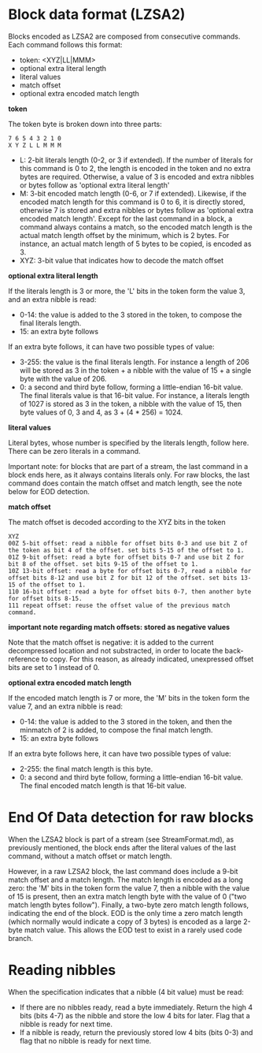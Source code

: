 # Block data format (LZSA2)

Blocks encoded as LZSA2 are composed from consecutive commands. Each command follows this format:

* token: <XYZ|LL|MMM>
* optional extra literal length
* literal values
* match offset
* optional extra encoded match length

**token**

The token byte is broken down into three parts:

    7 6 5 4 3 2 1 0
    X Y Z L L M M M

* L: 2-bit literals length (0-2, or 3 if extended). If the number of literals for this command is 0 to 2, the length is encoded in the token and no extra bytes are required. Otherwise, a value of 3 is encoded and extra nibbles or bytes follow as 'optional extra literal length'
* M: 3-bit encoded match length (0-6, or 7 if extended). Likewise, if the encoded match length for this command is 0 to 6, it is directly stored, otherwise 7 is stored and extra nibbles or bytes follow as 'optional extra encoded match length'. Except for the last command in a block, a command always contains a match, so the encoded match length is the actual match length offset by the minimum, which is 2 bytes. For instance, an actual match length of 5 bytes to be copied, is encoded as 3.
* XYZ: 3-bit value that indicates how to decode the match offset

**optional extra literal length**

If the literals length is 3 or more, the 'L' bits in the token form the value 3, and an extra nibble is read:

* 0-14: the value is added to the 3 stored in the token, to compose the final literals length.
* 15: an extra byte follows

If an extra byte follows, it can have two possible types of value:

* 3-255: the value is the final literals length. For instance a length of 206 will be stored as 3 in the token + a nibble with the value of 15 + a single byte with the value of 206.
* 0: a second and third byte follow, forming a little-endian 16-bit value. The final literals value is that 16-bit value. For instance, a literals length of 1027 is stored as 3 in the token, a nibble with the value of 15, then byte values of 0, 3 and 4, as 3 + (4 * 256) = 1024.

**literal values**

Literal bytes, whose number is specified by the literals length, follow here. There can be zero literals in a command.

Important note: for blocks that are part of a stream, the last command in a block ends here, as it always contains literals only. For raw blocks, the last command does contain the match offset and match length, see the note below for EOD detection.

**match offset**

The match offset is decoded according to the XYZ bits in the token

    XYZ
    00Z 5-bit offset: read a nibble for offset bits 0-3 and use bit Z of the token as bit 4 of the offset. set bits 5-15 of the offset to 1.
    01Z 9-bit offset: read a byte for offset bits 0-7 and use bit Z for bit 8 of the offset. set bits 9-15 of the offset to 1.
    10Z 13-bit offset: read a byte for offset bits 0-7, read a nibble for offset bits 8-12 and use bit Z for bit 12 of the offset. set bits 13-15 of the offset to 1.
    110 16-bit offset: read a byte for offset bits 0-7, then another byte for offset bits 8-15.
    111 repeat offset: reuse the offset value of the previous match command.

**important note regarding match offsets: stored as negative values**

Note that the match offset is negative: it is added to the current decompressed location and not substracted, in order to locate the back-reference to copy. For this reason, as already indicated, unexpressed offset bits are set to 1 instead of 0.

**optional extra encoded match length**

If the encoded match length is 7 or more, the 'M' bits in the token form the value 7, and an extra nibble is read:

* 0-14: the value is added to the 3 stored in the token, and then the minmatch of 2 is added, to compose the final match length.
* 15: an extra byte follows

If an extra byte follows here, it can have two possible types of value:

* 2-255: the final match length is this byte.
* 0: a second and third byte follow, forming a little-endian 16-bit value. The final encoded match length is that 16-bit value.

# End Of Data detection for raw blocks

When the LZSA2 block is part of a stream (see StreamFormat.md), as previously mentioned, the block ends after the literal values of the last command, without a match offset or match length.

However, in a raw LZSA2 block, the last command does include a 9-bit match offset and a match length. The match length is encoded as a long zero: the 'M' bits in the token form the value 7, then a nibble with the value of 15 is present, then an extra match length byte with the value of 0 ("two match length bytes follow"). Finally, a two-byte zero match length follows, indicating the end of the block. EOD is the only time a zero match length (which normally would indicate a copy of 3 bytes) is encoded as a large 2-byte match value. This allows the EOD test to exist in a rarely used code branch.

# Reading nibbles

When the specification indicates that a nibble (4 bit value) must be read:

* If there are no nibbles ready, read a byte immediately. Return the high 4 bits (bits 4-7) as the nibble and store the low 4 bits for later. Flag that a nibble is ready for next time.
* If a nibble is ready, return the previously stored low 4 bits (bits 0-3) and flag that no nibble is ready for next time.
